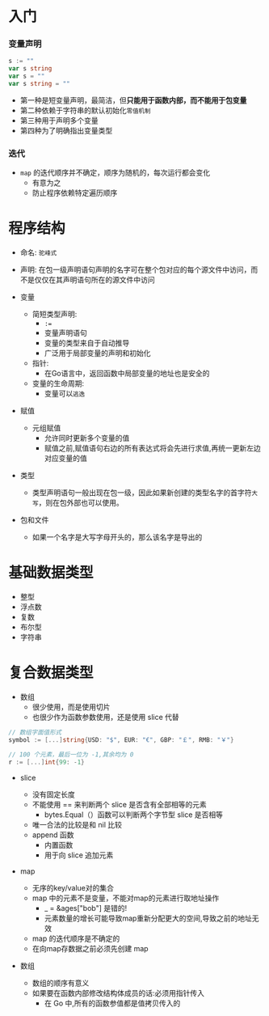 # 入门

### 变量声明
```go
s := ""
var s string
var s = ""
var s string = ""
```
- 第一种是短变量声明，最简洁，但**只能用于函数内部，而不能用于包变量**
- 第二种依赖于字符串的默认初始化`零值机制`
- 第三种用于声明多个变量
- 第四种为了明确指出变量类型

### 迭代
- `map` 的迭代顺序并不确定，顺序为随机的，每次运行都会变化
  - 有意为之
  - 防止程序依赖特定遍历顺序

# 程序结构
- 命名: `驼峰式`

- 声明: 在包一级声明语句声明的名字可在整个包对应的每个源文件中访问，而不是仅仅在其声明语句所在的源文件中访问

- 变量
  - 简短类型声明: 
    - `:=`
    - 变量声明语句
    - 变量的类型来自于自动推导
    - 广泛用于局部变量的声明和初始化
  - 指针:
    - 在Go语言中，返回函数中局部变量的地址也是安全的
  - 变量的生命周期:
    - 变量可以`逃逸`

- 赋值
  - 元组赋值
    - 允许同时更新多个变量的值
    - 赋值之前,赋值语句右边的所有表达式将会先进行求值,再统一更新左边对应变量的值

- 类型
  - 类型声明语句一般出现在包一级，因此如果新创建的类型名字的首字符`大写`，则在包外部也可以使用。

- 包和文件
  - 如果一个名字是大写字母开头的，那么该名字是导出的

# 基础数据类型
- 整型
- 浮点数
- 复数
- 布尔型
- 字符串

# 复合数据类型
- 数组
  - 很少使用，而是使用切片
  - 也很少作为函数参数使用，还是使用 slice 代替
```go
// 数组字面值形式
symbol := [...]string{USD: "$", EUR: "€", GBP: "￡", RMB: "￥"}

// 100 个元素，最后一位为 -1,其余均为 0
r := [...]int{99: -1}
```

- slice
  - 没有固定长度
  - 不能使用 == 来判断两个 slice 是否含有全部相等的元素
    - bytes.Equal（）函数可以判断两个字节型 slice 是否相等
  - 唯一合法的比较是和 nil 比较
  - append 函数
    - 内置函数
    - 用于向 slice 追加元素

- map
  - 无序的key/value对的集合
  - map 中的元素不是变量，不能对map的元素进行取地址操作
    - _ = &ages["bob"] 是错的!
    - 元素数量的增长可能导致map重新分配更大的空间,导致之前的地址无效
  - map 的迭代顺序是不确定的
  - 在向map存数据之前必须先创建 map

- 数组
  - 数组的顺序有意义
  - 如果要在函数内部修改结构体成员的话:必须用指针传入
    - 在 Go 中,所有的函数参值都是值拷贝传入的